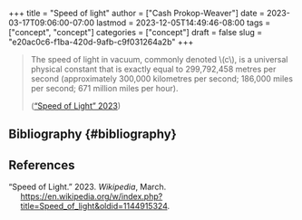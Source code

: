 +++
title = "Speed of light"
author = ["Cash Prokop-Weaver"]
date = 2023-03-17T09:06:00-07:00
lastmod = 2023-12-05T14:49:46-08:00
tags = ["concept", "concept"]
categories = ["concept"]
draft = false
slug = "e20ac0c6-f1ba-420d-9afb-c9f031264a2b"
+++

> The speed of light in vacuum, commonly denoted \\(c\\), is a universal physical constant that is exactly equal to 299,792,458 metres per second (approximately 300,000 kilometres per second; 186,000 miles per second; 671 million miles per hour).
>
> (<a href="#citeproc_bib_item_1">“Speed of Light” 2023</a>)


## Bibliography {#bibliography}

## References

<style>.csl-entry{text-indent: -1.5em; margin-left: 1.5em;}</style><div class="csl-bib-body">
  <div class="csl-entry"><a id="citeproc_bib_item_1"></a>“Speed of Light.” 2023. <i>Wikipedia</i>, March. <a href="https://en.wikipedia.org/w/index.php?title=Speed_of_light&oldid=1144915324">https://en.wikipedia.org/w/index.php?title=Speed_of_light&#38;oldid=1144915324</a>.</div>
</div>
